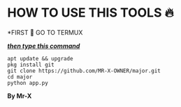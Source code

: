 # HOW TO USE THIS TOOLS 🔥 

*FIRST 🥇 GO TO TERMUX 

<b><i><u> then type this command </u></i></b>

```
apt update && upgrade
pkg install git
git clone https://github.com/MR-X-OWNER/major.git
cd major
python app.py
```
<b>By Mr-X </b>
